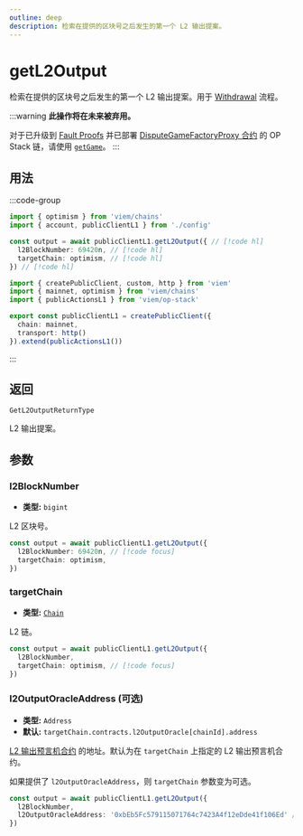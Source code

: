 ```yaml
---
outline: deep
description: 检索在提供的区块号之后发生的第一个 L2 输出提案。
---
```


# getL2Output

检索在提供的区块号之后发生的第一个 L2 输出提案。用于 [Withdrawal](/op-stack/guides/withdrawals) 流程。

:::warning
**此操作将在未来被弃用。**

对于已升级到 [Fault Proofs](https://docs.optimism.io/stack/protocol/fault-proofs/overview) 并已部署 [DisputeGameFactoryProxy 合约](https://github.com/ethereum-optimism/superchain-registry/blob/main/superchain/extra/addresses/addresses.json) 的 OP Stack 链，请使用 [`getGame`](/op-stack/actions/getGame)。
:::

## 用法

:::code-group

```ts [example.ts]
import { optimism } from 'viem/chains'
import { account, publicClientL1 } from './config'

const output = await publicClientL1.getL2Output({ // [!code hl]
  l2BlockNumber: 69420n, // [!code hl]
  targetChain: optimism, // [!code hl]
}) // [!code hl]
```

```ts [config.ts]
import { createPublicClient, custom, http } from 'viem'
import { mainnet, optimism } from 'viem/chains'
import { publicActionsL1 } from 'viem/op-stack'

export const publicClientL1 = createPublicClient({
  chain: mainnet,
  transport: http()
}).extend(publicActionsL1())
```

:::

## 返回

`GetL2OutputReturnType`

L2 输出提案。

## 参数

### l2BlockNumber

- **类型:** `bigint`

L2 区块号。

```ts
const output = await publicClientL1.getL2Output({ 
  l2BlockNumber: 69420n, // [!code focus]
  targetChain: optimism, 
}) 
```

### targetChain

- **类型:** [`Chain`](/docs/glossary/types#chain)

L2 链。

```ts
const output = await publicClientL1.getL2Output({
  l2BlockNumber,
  targetChain: optimism, // [!code focus]
})
```

### l2OutputOracleAddress (可选)

- **类型:** `Address`
- **默认:** `targetChain.contracts.l2OutputOracle[chainId].address`

[L2 输出预言机合约](https://github.com/ethereum-optimism/optimism/blob/develop/packages/contracts-bedrock/src/L1/L2OutputOracle.sol) 的地址。默认为在 `targetChain` 上指定的 L2 输出预言机合约。

如果提供了 `l2OutputOracleAddress`，则 `targetChain` 参数变为可选。

```ts
const output = await publicClientL1.getL2Output({
  l2BlockNumber,
  l2OutputOracleAddress: '0xbEb5Fc579115071764c7423A4f12eDde41f106Ed' // [!code focus]
})
```